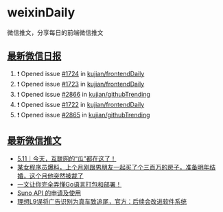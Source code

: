 # weixinDaily
微信推文，分享每日的前端微信推文

## [最新微信日报](https://github.com/kujian/weixinDaily/issues)

<!--START_SECTION:activity-->
1. ❗ Opened issue [#1724](https://github.com/kujian/frontendDaily/issues/1724) in [kujian/frontendDaily](https://github.com/kujian/frontendDaily)
2. ❗ Opened issue [#1723](https://github.com/kujian/frontendDaily/issues/1723) in [kujian/frontendDaily](https://github.com/kujian/frontendDaily)
3. ❗ Opened issue [#2866](https://github.com/kujian/githubTrending/issues/2866) in [kujian/githubTrending](https://github.com/kujian/githubTrending)
4. ❗ Opened issue [#1722](https://github.com/kujian/frontendDaily/issues/1722) in [kujian/frontendDaily](https://github.com/kujian/frontendDaily)
5. ❗ Opened issue [#2865](https://github.com/kujian/githubTrending/issues/2865) in [kujian/githubTrending](https://github.com/kujian/githubTrending)
<!--END_SECTION:activity-->


## [最新微信推文](https://weixin.qdkfweb.cn/)

<!-- BLOG-POST-LIST:START -->
- [5.11｜今天，互联网的“瓜”都在这了！](https://weixin.qdkfweb.cn/44850.html)
- [某女程序员爆料，上个月刚跟男朋友一起买了个三百万的房子，准备明年结婚，这个月他突然被裁了](https://weixin.qdkfweb.cn/44838.html)
- [一文让你完全弄懂Go语言打包和部署！](https://weixin.qdkfweb.cn/44834.html)
- [Suno API 的申请及使用](https://weixin.qdkfweb.cn/44823.html)
- [理想L9误将广告识别为真车致追尾，官方：后续会改进软件系统](https://weixin.qdkfweb.cn/44855.html)
<!-- BLOG-POST-LIST:END -->